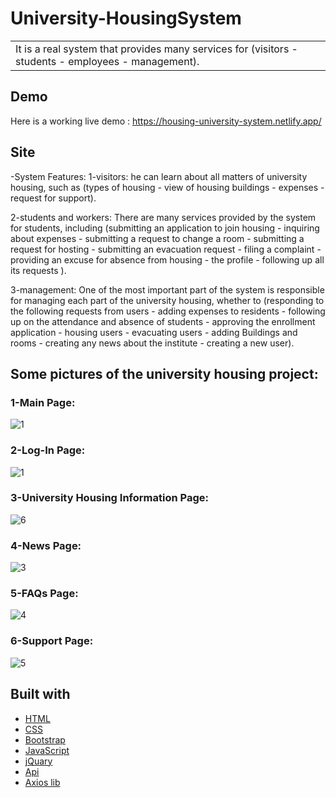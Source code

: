 # University-HousingSystem

<table>
<tr>
<td>
  It is a real system that provides many services for (visitors - students - employees - management).
</td>
</tr>
</table>

## Demo
Here is a working live demo :  https://housing-university-system.netlify.app/


## Site

-System Features:
1-visitors: he can learn about all matters of university housing, such as (types of housing - view of housing buildings - expenses - request for support).

2-students and workers: There are many services provided by the system for students, including (submitting an application to join housing - inquiring about expenses - submitting a request to change a room - submitting a request for hosting - submitting an evacuation request - filing a complaint - providing an excuse for absence from housing - the profile - following up all its requests ).

3-management: One of the most important part of the system is responsible for managing each part of the university housing, whether to (responding to the following requests from users - adding expenses to residents - following up on the attendance and absence of students - approving the enrollment application - housing users - evacuating users - adding Buildings and rooms - creating any news about the institute - creating a new user).

## Some pictures of the university housing project:
### 1-Main Page:

![1](https://user-images.githubusercontent.com/67224257/158075514-e85348f8-87f4-4d63-9222-5a63dd834281.png)

### 2-Log-In Page:

![1](https://user-images.githubusercontent.com/67224257/175897150-2d0b1212-f250-435f-8613-42638875c9e8.png)

### 3-University Housing Information Page:

![6](https://user-images.githubusercontent.com/67224257/175899081-02f34968-2fa5-4b42-8ece-869cf505d3ad.png)

### 4-News Page:

![3](https://user-images.githubusercontent.com/67224257/175898148-bff9c38c-28d3-4dc7-99c4-42f06ad7f709.png)

### 5-FAQs Page:

![4](https://user-images.githubusercontent.com/67224257/175898271-a7b2baa8-b662-474d-8710-017b63c9cca2.png)


### 6-Support Page:

![5](https://user-images.githubusercontent.com/67224257/175898520-9407ce2e-22d7-4a98-8d92-b2e08606d07b.png)


## Built with 

- [HTML](https://html.com/)
- [CSS](https://css-tricks.com/) 
- [Bootstrap](http://getbootstrap.com/)
- [JavaScript](https://www.javascript.com/)
- [jQuary](https://jquery.com/) 
- [Api](http://getbootstrap.com/)
- [Axios lib](https://www.api.org/)
